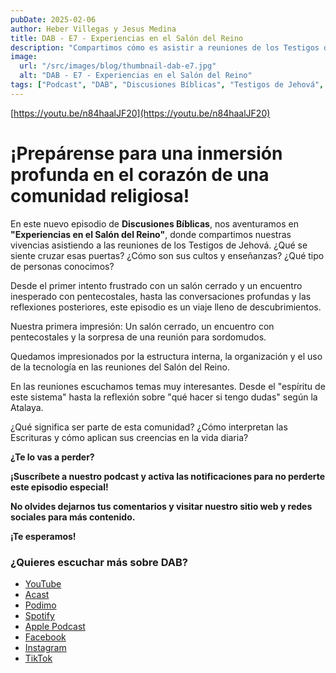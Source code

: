 ```yaml
---
pubDate: 2025-02-06
author: Heber Villegas y Jesus Medina
title: DAB - E7 - Experiencias en el Salón del Reino
description: "Compartimos cómo es asistir a reuniones de los Testigos de Jehová, desde la recepción hasta los temas que marcan sus cultos."
image:
  url: "/src/images/blog/thumbnail-dab-e7.jpg"
  alt: "DAB - E7 - Experiencias en el Salón del Reino"
tags: ["Podcast", "DAB", "Discusiones Bíblicas", "Testigos de Jehová", "Experiencias"]
---
```


[https://youtu.be/n84haalJF20](https://youtu.be/n84haalJF20)

# ¡Prepárense para una inmersión profunda en el corazón de una comunidad religiosa!

En este nuevo episodio de **Discusiones Bíblicas**, nos aventuramos en **"Experiencias en el Salón del Reino"**, donde compartimos nuestras vivencias asistiendo a las reuniones de los Testigos de Jehová. ¿Qué se siente cruzar esas puertas? ¿Cómo son sus cultos y enseñanzas? ¿Qué tipo de personas conocimos?

Desde el primer intento frustrado con un salón cerrado y un encuentro inesperado con pentecostales, hasta las conversaciones profundas y las reflexiones posteriores, este episodio es un viaje lleno de descubrimientos.

Nuestra primera impresión: Un salón cerrado, un encuentro con pentecostales y la sorpresa de una reunión para sordomudos.

Quedamos impresionados por la estructura interna, la organización y el uso de la tecnología en las reuniones del Salón del Reino.

En las reuniones escuchamos temas muy interesantes. Desde el "espíritu de este sistema" hasta la reflexión sobre "qué hacer si tengo dudas" según la Atalaya.

¿Qué significa ser parte de esta comunidad? ¿Cómo interpretan las Escrituras y cómo aplican sus creencias en la vida diaria?

**¿Te lo vas a perder?**

**¡Suscríbete a nuestro podcast y activa las notificaciones para no perderte este episodio especial!**

**No olvides dejarnos tus comentarios y visitar nuestro sitio web y redes sociales para más contenido.**

**¡Te esperamos!**

### **¿Quieres escuchar más sobre DAB?**

- [YouTube](https://www.youtube.com/@discusionesbiblicas)
- [Acast](https://shows.acast.com/discusionesbiblicas)
- [Podimo](https://share.podimo.com/podcast/ef93b5a2-8bd4-4105-abe3-3c1cffa718b7?creatorId=e12b0f6c-3337-4ab7-abd1-5647481bc9fb&key=GePw0UCkvjln&source=ln&from=studio)
- [Spotify](https://open.spotify.com/show/6YUuB3dgq7vaLK6YVXvs7Q)
- [Apple Podcast](https://podcasts.apple.com/mx/podcast/discusiones-biblicas/id1645841221)
- [Facebook](https://www.facebook.com/discusionesbiblicas)
- [Instagram](https://www.instagram.com/discusionesbiblicas/)
- [TikTok](https://www.tiktok.com/@discusionesbiblicas)
